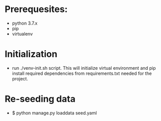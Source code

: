 # Prerequesites: 
- python 3.7.x
- pip
- virtualenv
# Initialization
- run ./venv-init.sh script. This will initialize virtual environment and pip install required dependencies from requirements.txt needed for the project.
# Re-seeding data
- $ python manage.py loaddata seed.yaml

